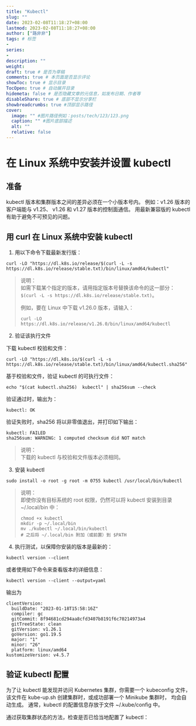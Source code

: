 ```yaml
---
title: "Kubectl"
slug: ""
date: 2023-02-08T11:18:27+08:00
lastmod: 2023-02-08T11:18:27+08:00
author: ["路非非"]
tags: # 标签
-
series:
-
description: ""
weight:
draft: true # 是否为草稿
comments: true # 本页面是否显示评论
showToc: true # 显示目录
TocOpen: true # 自动展开目录
hidemeta: false # 是否隐藏文章的元信息，如发布日期、作者等
disableShare: true # 底部不显示分享栏
showbreadcrumbs: true #顶部显示路径
cover:
  image: "" #图片路径例如：posts/tech/123/123.png
  caption: "" #图片底部描述
  alt: ""
  relative: false
---
```


# 在 Linux 系统中安装并设置 kubectl

## 准备
kubectl 版本和集群版本之间的差异必须在一个小版本号内。 例如：v1.26 版本的客户端能与 v1.25、 v1.26 和 v1.27 版本的控制面通信。 用最新兼容版的 kubectl 有助于避免不可预见的问题。

## 用 curl 在 Linux 系统中安装 kubectl

1. 用以下命令下载最新发行版：

```shell
curl -LO "https://dl.k8s.io/release/$(curl -L -s https://dl.k8s.io/release/stable.txt)/bin/linux/amd64/kubectl"
```

>说明：<br/>
>如需下载某个指定的版本，请用指定版本号替换该命令的这一部分： `$(curl -L -s https://dl.k8s.io/release/stable.txt)`。
>
>例如，要在 Linux 中下载 v1.26.0 版本，请输入：
>
>```shell
>curl -LO https://dl.k8s.io/release/v1.26.0/bin/linux/amd64/kubectl

2. 验证该执行文件

下载 kubectl 校验和文件：
```shell
curl -LO "https://dl.k8s.io/$(curl -L -s https://dl.k8s.io/release/stable.txt)/bin/linux/amd64/kubectl.sha256"
```
基于校验和文件，验证 kubectl 的可执行文件：
```shell
echo "$(cat kubectl.sha256)  kubectl" | sha256sum --check
```
验证通过时，输出为：
```
kubectl: OK
```
验证失败时，sha256 将以非零值退出，并打印如下输出：
```
kubectl: FAILED
sha256sum: WARNING: 1 computed checksum did NOT match
```
>说明：<br/>
>下载的 kubectl 与校验和文件版本必须相同。

3. 安装 kubectl
```shell
sudo install -o root -g root -m 0755 kubectl /usr/local/bin/kubectl
```
>说明：<br/>
>即使你没有目标系统的 root 权限，仍然可以将 kubectl 安装到目录 ~/.local/bin 中：
>```
>chmod +x kubectl
>mkdir -p ~/.local/bin
>mv ./kubectl ~/.local/bin/kubectl
># 之后将 ~/.local/bin 附加（或前置）到 $PATH
>```

4. 执行测试，以保障你安装的版本是最新的：
```shell
kubectl version --client
```
或者使用如下命令来查看版本的详细信息：
```shell
kubectl version --client --output=yaml
```
输出为
```
clientVersion:
  buildDate: "2023-01-18T15:58:16Z"
  compiler: gc
  gitCommit: 8f94681cd294aa8cfd3407b8191f6c70214973a4
  gitTreeState: clean
  gitVersion: v1.26.1
  goVersion: go1.19.5
  major: "1"
  minor: "26"
  platform: linux/amd64
kustomizeVersion: v4.5.7
```

## 验证 kubectl 配置
为了让 kubectl 能发现并访问 Kubernetes 集群，你需要一个 kubeconfig 文件， 该文件在 kube-up.sh 创建集群时，或成功部署一个 Minikube 集群时，
均会自动生成。 通常，kubectl 的配置信息存放于文件 ~/.kube/config 中。

通过获取集群状态的方法，检查是否已恰当地配置了 kubectl：